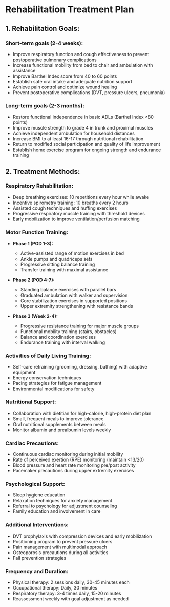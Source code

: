  # Rehabilitation Treatment Plan

## 1. Rehabilitation Goals:

### Short-term goals (2-4 weeks):
- Improve respiratory function and cough effectiveness to prevent postoperative pulmonary complications
- Increase functional mobility from bed to chair and ambulation with assistance
- Improve Barthel Index score from 40 to 60 points
- Establish safe oral intake and adequate nutrition support
- Achieve pain control and optimize wound healing
- Prevent postoperative complications (DVT, pressure ulcers, pneumonia)

### Long-term goals (2-3 months):
- Restore functional independence in basic ADLs (Barthel Index ≥80 points)
- Improve muscle strength to grade 4 in trunk and proximal muscles
- Achieve independent ambulation for household distances
- Increase BMI to at least 16-17 through nutritional rehabilitation
- Return to modified social participation and quality of life improvement
- Establish home exercise program for ongoing strength and endurance training

## 2. Treatment Methods:

### Respiratory Rehabilitation:
- Deep breathing exercises: 10 repetitions every hour while awake
- Incentive spirometry training: 10 breaths every 2 hours
- Assisted cough techniques and huffing exercises
- Progressive respiratory muscle training with threshold devices
- Early mobilization to improve ventilation/perfusion matching

### Motor Function Training:
- **Phase 1 (POD 1-3):**
  - Active-assisted range of motion exercises in bed
  - Ankle pumps and quadriceps sets
  - Progressive sitting balance training
  - Transfer training with maximal assistance

- **Phase 2 (POD 4-7):**
  - Standing balance exercises with parallel bars
  - Graduated ambulation with walker and supervision
  - Core stabilization exercises in supported positions
  - Upper extremity strengthening with resistance bands

- **Phase 3 (Week 2-4):**
  - Progressive resistance training for major muscle groups
  - Functional mobility training (stairs, obstacles)
  - Balance and coordination exercises
  - Endurance training with interval walking

### Activities of Daily Living Training:
- Self-care retraining (grooming, dressing, bathing) with adaptive equipment
- Energy conservation techniques
- Pacing strategies for fatigue management
- Environmental modifications for safety

### Nutritional Support:
- Collaboration with dietitian for high-calorie, high-protein diet plan
- Small, frequent meals to improve tolerance
- Oral nutritional supplements between meals
- Monitor albumin and prealbumin levels weekly

### Cardiac Precautions:
- Continuous cardiac monitoring during initial mobility
- Rate of perceived exertion (RPE) monitoring (maintain <13/20)
- Blood pressure and heart rate monitoring pre/post activity
- Pacemaker precautions during upper extremity exercises

### Psychological Support:
- Sleep hygiene education
- Relaxation techniques for anxiety management
- Referral to psychology for adjustment counseling
- Family education and involvement in care

### Additional Interventions:
- DVT prophylaxis with compression devices and early mobilization
- Positioning program to prevent pressure ulcers
- Pain management with multimodal approach
- Osteoporosis precautions during all activities
- Fall prevention strategies

### Frequency and Duration:
- Physical therapy: 2 sessions daily, 30-45 minutes each
- Occupational therapy: Daily, 30 minutes
- Respiratory therapy: 3-4 times daily, 15-20 minutes
- Reassessment weekly with goal adjustment as needed